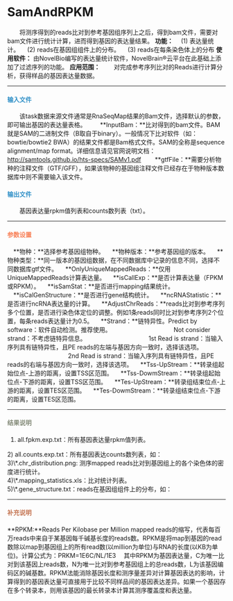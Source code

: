 # SamAndRPKM
　　将测序得到的reads比对到参考基因组序列上之后，得到bam文件，需要对bam文件进行统计计算，进而得到基因的表达量结果。
**功能：**
　(1) 表达量统计。
　(2) reads在基因组组件上的分布。
　(3) reads在每条染色体上的分布
 **使用软件：**
 由NovelBio编写的表达量统计软件，NovelBrain®云平台在此基础上添加了过滤序列的功能。
**应用范围：**
　　对完成参考序列比对的Reads进行计算分析，获得样品的基因表达量数据。

***
#### **<i class="glyphicon glyphicon-log-in" aria-hidden="true" style="color:#3090C7"></i><span style="color:#3090C7"> 输入文件**
　　该task数据来源文件通常是RnaSeqMap结果的Bam文件，选择默认的参数，即可输出基因的表达量表格。
　　**InputBam：**比对得到的bam文件。BAM就是SAM的二进制文件（B取自于binary）。一般情况下比对软件（如：bowtie/bowtie2 BWA）的结果文件都是Bam格式文件。SAM的全称是sequence alignment/map format。详细信息请见官网说明文档：http://samtools.github.io/hts-specs/SAMv1.pdf
　　**gtfFile：**需要分析物种的注释文件（GTF/GFF），如果该物种的基因组注释文件已经存在于物种版本数据库中则不需要输入该文件。


#### **<i class="glyphicon glyphicon-log-out" aria-hidden="true" style="color:#3090C7"></i><span style="color:#3090C7"> 输出文件**
　　基因表达量rpkm值列表和counts数列表（txt）。

***
#### **<i class="fa fa-cog" aria-hidden="true" style="color:#F88158"></i> <span style="color:#F88158">参数设置**

　**物种：**选择参考基因组物种。
　**物种版本：**参考基因组的版本。
　**物种类型：**同一版本的基因组数据，在不同数据库中记录的信息不同，选择不同数据库gtf文件。
　**OnlyUniqueMappedReads：**仅用UniqueMappedReads计算表达量。
　**isCallExp：**是否计算表达量（FPKM或RPKM）。
　**isSamStat：**是否进行mapping结果统计。
　**isCalGenStructure：**是否进行gene结构统计。
　**ncRNAStatistic：**是否进行ncRNA表达量的计算。
　**AdjustChrReads：**reads比对到参考序列多个位置，是否进行染色体定位的调整。例如1条reads同时比对到参考序列2个位置，每条reads表达量计为0.5。
　**Strand：**链特异性。Predict by software：软件自动检测。推荐使用。
　　　　　　　　　　Not consider strand：不考虑链特异信息。
　　　　　　　　　　1st Read is strand：当输入序列具有链特异性，且PE reads的左端与基因方向一致时，选择该选项。
　　　　　　　　　　2nd Read is strand：当输入序列具有链特异性，且PE reads的右端与基因方向一致时，选择该选项。
　**Tss-UpStream：**转录组起始位点-上游的距离，设置TSS区范围。
　**Tss-DowmStream：**转录组起始位点-下游的距离，设置TSS区范围。
　**Tes-UpStream：**转录组结束位点-上游的距离，设置TES区范围。
　**Tes-DowmStream：**转录组结束位点-下游的距离，设置TES区范围。
***
#### **<i class="fa fa-file-text" aria-hidden="true" style="color:#848b79"></i><span style="color:#848b79"> 结果说明**
1)	all.fpkm.exp.txt：所有基因表达量rpkm值列表。
<div style="text-align:center"><img data-src="1.png" width="500px" ></img>
</div>
2)	all.counts.exp.txt：所有基因表达counts数列表，如：
<div style="text-align:center"><img data-src="2.png" width="500px" ></img>
</div>
3)\*.chr_distribution.png: 测序mapped reads比对到基因组上的各个染色体的密度进行统计。
<div style="text-align:center"><img data-src="3.png" width="500px" ></img>
</div>
4)\*.mapping_statistics.xls：比对统计列表。
<div style="text-align:center"><img data-src="4.png" width="300px" ></img>
</div>
5)\*.gene_structure.txt：reads在基因组组件上的分布，如：
<div style="text-align:center"><img data-src="5.png" width="500px" ></img>
</div>

***
#### **<span class="glyphicon glyphicon-paperclip" aria-hidden="true" style="color:#C47451"></span></i><span style="color:#C47451">  补充说明**

**RPKM:**Reads Per Kilobase per Million mapped reads的缩写，代表每百万reads中来自于某基因每千碱基长度的reads数。RPKM是将map到基因的read数除以map到基因组上的所有read数(以million为单位)与RNA的长度(以KB为单位)。计算公式为：PRKM=1E6C/NL/1E3
　其中RPKM为基因表达量，C为唯一比对到该基因上reads数，N为唯一比对到参考基因组上的总reads数，L为该基因编码区的碱基数。RPKM法能消除基因长度和测序量差异对计算基因表达的影响，计算得到的基因表达量可直接用于比较不同样品间的基因表达差异。如果一个基因存在多个转录本，则用该基因的最长转录本计算其测序覆盖度和表达量。

